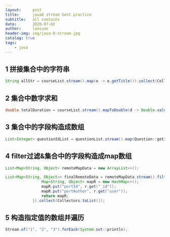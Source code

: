 ```yaml
---
layout:     post
title:      java8 stream best practice
subtitle:   all contains
date:       2020-07-02
author:     laosuan
header-img: img/java-8-stream.jpg
catalog: true
tags:
    - java
---
```


## 1 拼接集合中的字符串

```java
String allStr = courseList.stream().map(e -> e.getTitle()).collect(Collectors.joining());
```

## 2 集合中数字求和

```java
double totalDuration = courseList.stream().mapToDouble(d -> Double.valueOf(d.getDuration())).sum();
```

## 3 集合中的字段构造成数组

```java
List<Integer> questionIdList = questionList.stream().map(Question::getId).collect(Collectors.toList());
```

## 4 filter过滤&集合中的字段构造成map数组

```java
List<Map<String, Object> remoteMapData = new ArrayList<>();

List<Map<String, Object>> finalRemoteData = remoteMapData.stream().filter(r -> !r.get("user_id").equals(CategoryType.ADMIN_DOWN_ID)).map(r -> {
                Map<String, Object> mapR = new HashMap<>();
                mapR.put("portId", r.get("_id"));
                mapR.put("portAuthor", r.get("user"));
                return mapR;
            }).collect(Collectors.toList());
```

## 5 构造指定值的数组并遍历

```java
Stream.of("1", "2", "3").forEach(System.out::println);
```







